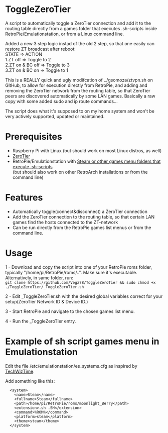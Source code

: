 # ToggleZeroTier
A script to automatically toggle a ZeroTier connection and add it to the routing table directly from a games folder that executes .sh-scripts inside RetroPie/Emulationstation, or from a Linux command line.

Added a new 3 step logic instad of the old 2 step, so that one easily can restore ZT broadcast after reboot:<br>
STATE               =>      ACTION<br>
1.ZT off           =>	    Toggle to 2<br>
2.ZT on & BC off	=>	    Toggle to 3<br>
3.ZT on & BC on	=>	    Toggle to 1		

This is a REALLY quick and ugly modifcation of ../gsomoza/ztvpn.sh on GitHub, to allow for execution directly from RetroPie, and adding and removing the ZeroTier network from the routing table, so that ZeroTier peers are discovered automatically by
some LAN games. Basically a raw copy with some added sudo and ip route commands... 

The script does what it's supposed to on my home system and won't be very actively supported, updated or maintained.

# Prerequisites
- Raspberry Pi with Linux (but should work on most Linux distros, as well)
- [ZeroTier](https://www.zerotier.com/download/)
- RetroPie/Emulationstation with [Steam or other games menu folders that execute .sh-scripts](#Example-of-sh-script-games-menu-in-Emulationstation)
<br>(but should also work on other RetroArch installations or from the command line)

# Features
- Automatically toggle(connect&disconnect) a ZeroTier connection
- Add the ZeroTier connection to the routing table, so that certain LAN games find the hosts connected to the ZT-network
- Can be run directly from the RetroPie games list menus or from the command line.

# Usage
1 - Download and copy the script into one of your RetroPie roms folder, typically "/home/pi/RetroPie/roms/..". Make sure it's executable. <br>
    Alternatively, in same folder, run:<BR>
    ```git clone https://github.com/Vegz78/ToggleZeroTier && sudo chmod +x ./ToggleZeroTier/_ToggleZeroTier.sh```

2 - Edit _ToggleZeroTier.sh with the desired global variables correct for your setup(ZeroTier Network ID & Device ID.)

3 - Start RetroPie and navigate to the chosen games list menu.

4 - Run the _ToggleZeroTier entry.

# Example of sh script games menu in Emulationstation
Edit the file /etc/emulationstation/es_systems.cfg as inspired by [TechWizTime](https://github.com/TechWizTime/moonlight-retropie).

Add something like this:
```
  <system>
    <name>Steam</name>
    <fullname>Steam</fullname>
    <path>/home/pi/RetroPie/roms/moonlight_Berry</path>
    <extension>.sh .SH</extension>
    <command>%ROM%</command>
    <platform>steam</platform>
    <theme>steam</theme>
  </system>
```
